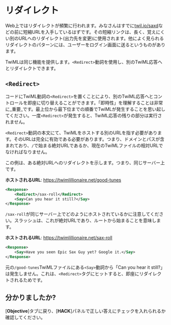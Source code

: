 # リダイレクト

Web上ではリダイレクトが頻繁に行われます。みなさんはすでに[twil.io/saxd](https://twil.io/saxd)などの前に短縮URLを入手しているはずです。その短縮リンクは、長く、覚えにくい別のURLへのリダイレクト(出力先を変更)に使用されます。他によく見られるリダイレクトのパターンには、ユーザーをログイン画面に送るというものがあります。

TwiMLは同じ機能を提供します。`<Redirect>`動詞を使用し、別のTwiML応答へとリダイレクトできます。

## `<Redirect>`

コードにTwiML動詞の`<Redirect>`を置くことにより、別のTwiML応答へとコントロールを即座に切り替えることができます。「即時性」を理解することは非常に_重要_です。最上位から最下位までの順番でTwiMLが発生することを思い起してください。一度`<Redirect>`が発生すると、TwiML応答の残りの部分は実行されません。

`<Redirect>`動詞の本文にて、TwiMLをホストする別のURLを指す必要があります。そのURLは完全に有効である必要があります。つまり、ドメインとパスが含まれており、`/`で始まる絶対URLであるか、現在のTwiMLファイルの相対URLでなければなりません。

この例は、ある絶対URLへのリダイレクトを示します。つまり、同じサーバー上です。

**ホストされるURL**:&nbsp;https://twimlillionaire.net/good-tunes

```xml
<Response>
    <Redirect>/sax-roll</Redirect>
    <Say>Can you hear it still?</Say>
</Response>
```

`/sax-roll`が同じサーバー上でどのようにホストされているかに注意してください。スラッシュは、これが絶対URLであり、ルートから始まることを意味します。

**ホストされるURL**:&nbsp;https://twimlillionaire.net/sax-roll

```xml
<Response>
    <Say>Have you seen Epic Sax Guy yet? Google it.</Say>
</Response>
```

元の`/good-tunes`TwiMLファイルにある`<Say>`動詞から「Can you hear it still?」は発生しません。これは、`<Redirect>`タグにヒットすると、即座にリダイレクトされるためです。

## 分かりましたか?

[**Objective**]タブに戻り、[**HACK**]パネルで正しい答えにチェックを入れられるか確認してください。